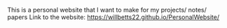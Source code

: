 This is a personal website that I want to make for my projects/ notes/ papers 
Link to the website: https://willbetts22.github.io/PersonalWebsite/ 
